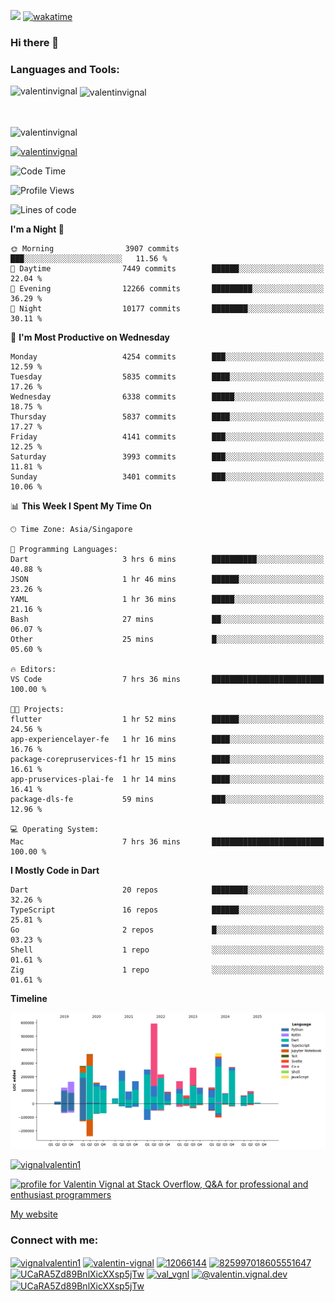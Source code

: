
![](https://komarev.com/ghpvc/?username=valentinvignal&label=Profile%20views&color=0e75b6&style=flat)
[![wakatime](https://wakatime.com/badge/user/a700230c-ba51-4378-8fbc-fbcb542401ed.svg)](https://wakatime.com/@a700230c-ba51-4378-8fbc-fbcb542401ed)

### Hi there 👋

<h3 align="left">Languages and Tools:</h3>


<p><img align="left" src="https://github-readme-stats.vercel.app/api?username=ValentinVignal&count_private=true&show_icons=true&theme=dark" alt="valentinvignal" /></p>

<p>&nbsp;<img align="center" src="https://github-readme-stats.vercel.app/api/top-langs/?username=ValentinVignal&hide=jupyter%20notebook&layout=compact&theme=dark" alt="valentinvignal" /></p>

<br/>

<p><img align="center" src="https://github-readme-streak-stats.herokuapp.com/?user=valentinvignal&theme=dark" alt="valentinvignal" /></p>


<p align="left"> <a href="https://github.com/ryo-ma/github-profile-trophy"><img src="https://github-profile-trophy.vercel.app/?username=valentinvignal&theme=darkhub" alt="valentinvignal" /></a> </p>

<!--START_SECTION:waka-->
![Code Time](http://img.shields.io/badge/Code%20Time-3%2C474%20hrs%2040%20mins-blue)

![Profile Views](http://img.shields.io/badge/Profile%20Views-0-blue)

![Lines of code](https://img.shields.io/badge/From%20Hello%20World%20I%27ve%20Written-4.5%20million%20lines%20of%20code-blue)

**I'm a Night 🦉** 

```text
🌞 Morning                3907 commits        ███░░░░░░░░░░░░░░░░░░░░░░   11.56 % 
🌆 Daytime                7449 commits        ██████░░░░░░░░░░░░░░░░░░░   22.04 % 
🌃 Evening                12266 commits       █████████░░░░░░░░░░░░░░░░   36.29 % 
🌙 Night                  10177 commits       ████████░░░░░░░░░░░░░░░░░   30.11 % 
```
📅 **I'm Most Productive on Wednesday** 

```text
Monday                   4254 commits        ███░░░░░░░░░░░░░░░░░░░░░░   12.59 % 
Tuesday                  5835 commits        ████░░░░░░░░░░░░░░░░░░░░░   17.26 % 
Wednesday                6338 commits        █████░░░░░░░░░░░░░░░░░░░░   18.75 % 
Thursday                 5837 commits        ████░░░░░░░░░░░░░░░░░░░░░   17.27 % 
Friday                   4141 commits        ███░░░░░░░░░░░░░░░░░░░░░░   12.25 % 
Saturday                 3993 commits        ███░░░░░░░░░░░░░░░░░░░░░░   11.81 % 
Sunday                   3401 commits        ███░░░░░░░░░░░░░░░░░░░░░░   10.06 % 
```


📊 **This Week I Spent My Time On** 

```text
🕑︎ Time Zone: Asia/Singapore

💬 Programming Languages: 
Dart                     3 hrs 6 mins        ██████████░░░░░░░░░░░░░░░   40.88 % 
JSON                     1 hr 46 mins        ██████░░░░░░░░░░░░░░░░░░░   23.26 % 
YAML                     1 hr 36 mins        █████░░░░░░░░░░░░░░░░░░░░   21.16 % 
Bash                     27 mins             ██░░░░░░░░░░░░░░░░░░░░░░░   06.07 % 
Other                    25 mins             █░░░░░░░░░░░░░░░░░░░░░░░░   05.60 % 

🔥 Editors: 
VS Code                  7 hrs 36 mins       █████████████████████████   100.00 % 

🐱‍💻 Projects: 
flutter                  1 hr 52 mins        ██████░░░░░░░░░░░░░░░░░░░   24.56 % 
app-experiencelayer-fe   1 hr 16 mins        ████░░░░░░░░░░░░░░░░░░░░░   16.76 % 
package-corepruservices-f1 hr 15 mins        ████░░░░░░░░░░░░░░░░░░░░░   16.61 % 
app-pruservices-plai-fe  1 hr 14 mins        ████░░░░░░░░░░░░░░░░░░░░░   16.41 % 
package-dls-fe           59 mins             ███░░░░░░░░░░░░░░░░░░░░░░   12.96 % 

💻 Operating System: 
Mac                      7 hrs 36 mins       █████████████████████████   100.00 % 
```

**I Mostly Code in Dart** 

```text
Dart                     20 repos            ████████░░░░░░░░░░░░░░░░░   32.26 % 
TypeScript               16 repos            ██████░░░░░░░░░░░░░░░░░░░   25.81 % 
Go                       2 repos             █░░░░░░░░░░░░░░░░░░░░░░░░   03.23 % 
Shell                    1 repo              ░░░░░░░░░░░░░░░░░░░░░░░░░   01.61 % 
Zig                      1 repo              ░░░░░░░░░░░░░░░░░░░░░░░░░   01.61 % 
```



**Timeline**

![Lines of Code chart](https://raw.githubusercontent.com/ValentinVignal/ValentinVignal/main/assets/bar_graph.png)


<!--END_SECTION:waka-->

<p align="left"> <a href="https://twitter.com/vignalvalentin1" target="blank"><img src="https://img.shields.io/twitter/follow/vignalvalentin1?logo=twitter" alt="vignalvalentin1" /></a> </p>

<a href="https://stackoverflow.com/users/12066144/valentin-vignal"><img src="https://stackexchange.com/users/flair/16694563.png?theme=dark" width="208" height="58" alt="profile for Valentin Vignal at Stack Overflow, Q&amp;A for professional and enthusiast programmers" title="profile for Valentin Vignal at Stack Overflow, Q&amp;A for professional and enthusiast programmers"></a>

[My website](https://valentinvignal.github.io/portfolio/)

<h3 align="left">Connect with me:</h3>
<p align="left">
<a href="https://twitter.com/vignalvalentin1" target="blank"><img align="center" src="https://raw.githubusercontent.com/rahuldkjain/github-profile-readme-generator/master/src/images/icons/Social/twitter.svg" alt="vignalvalentin1" height="30" width="40" /></a>
<a href="https://linkedin.com/in/valentin-vignal" target="blank"><img align="center" src="https://raw.githubusercontent.com/rahuldkjain/github-profile-readme-generator/master/src/images/icons/Social/linked-in-alt.svg" alt="valentin-vignal" height="30" width="40" /></a>
<a href="https://stackoverflow.com/users/12066144" target="blank"><img align="center" src="https://raw.githubusercontent.com/rahuldkjain/github-profile-readme-generator/master/src/images/icons/Social/stack-overflow.svg" alt="12066144" height="30" width="40" /></a>
<a href="https://discordapp.com/users/825997018605551647" target="blank"><img align="center" src="https://raw.githubusercontent.com/rahuldkjain/github-profile-readme-generator/master/src/images/icons/Social/discord.svg" alt="825997018605551647" height="30" width="40" /></a>
<a href="https://www.reddit.com/user/ValentinVignal" target="blank"><img align="center" src="https://raw.githubusercontent.com/rahuldkjain/github-profile-readme-generator/master/src/images/icons/Social/reddit.svg" alt="UCaRA5Zd89BnlXicXXsp5jTw" height="30" width="40" /></a>
<a href="https://instagram.com/valentin_vignal" target="blank"><img align="center" src="https://raw.githubusercontent.com/rahuldkjain/github-profile-readme-generator/master/src/images/icons/Social/instagram.svg" alt="val_vgnl" height="30" width="40" /></a>
<a href="https://medium.com/@valentin.vignal.dev" target="blank"><img align="center" src="https://raw.githubusercontent.com/rahuldkjain/github-profile-readme-generator/master/src/images/icons/Social/medium.svg" alt="@valentin.vignal.dev" height="30" width="40" /></a>
<a href="https://www.youtube.com/channel/UCaRA5Zd89BnlXicXXsp5jTw" target="blank"><img align="center" src="https://raw.githubusercontent.com/rahuldkjain/github-profile-readme-generator/master/src/images/icons/Social/youtube.svg" alt="UCaRA5Zd89BnlXicXXsp5jTw" height="30" width="40" /></a>
</p>


